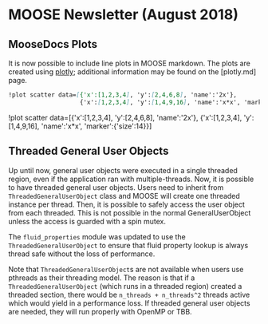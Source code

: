 # MOOSE Newsletter (August 2018)

## MooseDocs Plots

It is now possible to include line plots in MOOSE markdown. The plots are created using
[plotly]; additional information may be found on the [plotly.md] page.

```markdown
!plot scatter data=[{'x':[1,2,3,4], 'y':[2,4,6,8], 'name':'2x'},
                    {'x':[1,2,3,4], 'y':[1,4,9,16], 'name':'x*x', 'marker':{'size':14}}]
```

!plot scatter data=[{'x':[1,2,3,4], 'y':[2,4,6,8], 'name':'2x'},
                    {'x':[1,2,3,4], 'y':[1,4,9,16], 'name':'x*x', 'marker':{'size':14}}]


## Threaded General User Objects

Up until now, general user objects were executed in a single threaded region, even if the
application ran with multiple-threads.  Now, it is possible to have threaded general user objects.
Users need to inherit from `ThreadedGeneralUserObject` class and MOOSE will create one threaded
instance per thread. Then, it is possible to safely access the user object from each threaded. This
is not possible in the normal GeneralUserObject unless the access is guarded with a spin mutex.

The `fluid_properties` module was updated to use the `ThreadedGeneralUserObject` to ensure that
fluid property lookup is always thread safe without the loss of performance.

Note that `ThreadedGeneralUserObject`s are not available when users use pthreads as their threading
model. The reason is that if a `ThreadedGeneralUserObject` (which runs in a threaded region) created
a threaded section, there would be `n_threads + n_threads^2` threads active which would yield in a
performance loss.  If threaded general user objects are needed, they will run properly with OpenMP
or TBB.

[plotly]: https://plot.ly/

